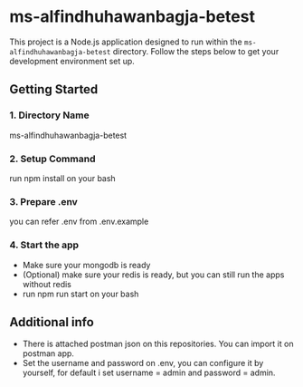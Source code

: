 # ms-alfindhuhawanbagja-betest

This project is a Node.js application designed to run within the `ms-alfindhuhawanbagja-betest` directory. Follow the steps below to get your development environment set up. 

## Getting Started

### 1. Directory Name
ms-alfindhuhawanbagja-betest

### 2. Setup Command
run npm install on your bash

### 3. Prepare .env
you can refer .env from .env.example

### 4. Start the app
- Make sure your mongodb is ready
- (Optional) make sure your redis is ready, but you can still run the apps without redis 
- run npm run start on your bash

## Additional info
- There is attached postman json on this repositories. You can import it on postman app.
- Set the username and password on .env, you can configure it by yourself, for default i set username = admin and password = admin.
